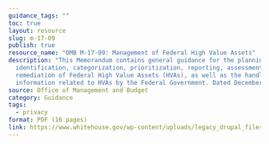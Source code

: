 ```yaml
---
guidance_tags: ""
toc: true
layout: resource
slug: m-17-09
publish: true
resource_name: "OMB M-17-09: Management of Federal High Value Assets"
description: "This Memorandum contains general guidance for the planning,
  identification, categorization, prioritization, reporting, assessment, and
  remediation of Federal High Value Assets (HVAs), as well as the handling of
  information related to HVAs by the Federal Government. Dated December 2016. "
source: Office of Management and Budget
category: Guidance
tags:
  - privacy
format: PDF (16 pages)
link: https://www.whitehouse.gov/wp-content/uploads/legacy_drupal_files/omb/memoranda/2017/m-17-09.pdf
---
```


